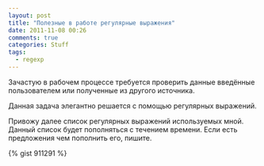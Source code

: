 ```yaml
---
layout: post
title: "Полезные в работе регулярные выражения"
date: 2011-11-08 00:26
comments: true
categories: Stuff
tags:
  - regexp
---
```

Зачастую в рабочем процессе требуется проверить данные введённые пользователем или полученные из другого источника.

Данная задача элегантно решается с помощью регулярных выражений.

<!-- more -->

Привожу далее список регулярных выражений используемых мной. Данный список будет пополняться с течением времени. Если есть предложения чем пополнить его, пишите.

{% gist 911291 %}
